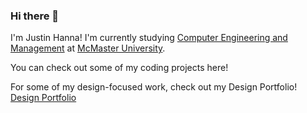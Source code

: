 ### Hi there 👋

I'm Justin Hanna!
I'm currently studying [Computer Engineering and Management](https://www.eng.mcmaster.ca/ece/degree-options/computer-engineering-and-management/) at [McMaster University](https://www.eng.mcmaster.ca/).

You can check out some of my coding projects here!

For some of my design-focused work, check out my Design Portfolio!
<a href="https://momentous-tent-e89.notion.site/Justin-Hanna-07ee84a5e8bf4e14a121b21532b82053">Design Portfolio</a>

<!--
**PlatinumStrike/PlatinumStrike** is a ✨ _special_ ✨ repository because its `README.md` (this file) appears on your GitHub profile.

Here are some ideas to get you started:

- 🔭 I’m currently working on ...
- 🌱 I’m currently learning ...
- 👯 I’m looking to collaborate on ...
- 🤔 I’m looking for help with ...
- 💬 Ask me about ...
- 📫 How to reach me: ...
- 😄 Pronouns: ...
- ⚡ Fun fact: ...
-->
